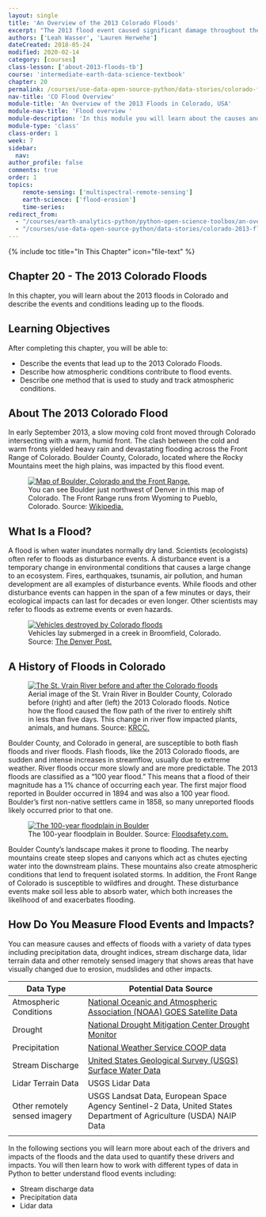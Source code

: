 ```yaml
---
layout: single
title: 'An Overview of the 2013 Colorado Floods'
excerpt: "The 2013 flood event caused significant damage throughout the state of Colorado, USA. Learn about what caused the 2013 floods in Colorado and also some of the impacts."
authors: ['Leah Wasser', 'Lauren Herwehe']
dateCreated: 2018-05-24
modified: 2020-02-14
category: [courses]
class-lesson: ['about-2013-floods-tb']
course: 'intermediate-earth-data-science-textbook'
chapter: 20
permalink: /courses/use-data-open-source-python/data-stories/colorado-floods-2013/
nav-title: 'CO Flood Overview'
module-title: 'An Overview of the 2013 Floods in Colorado, USA'
module-nav-title: 'Flood overview '
module-description: 'In this module you will learn about the causes and effects of floods as seen during the 2013 Colorado floods. You will learn how streamflow, precipitation, drought, and remote sensing data are used to better understand flooding.'
module-type: 'class'
class-order: 1
week: 7
sidebar:
  nav:
author_profile: false
comments: true
order: 1
topics: 
    remote-sensing: ['multispectral-remote-sensing']
    earth-science: ['flood-erosion']
    time-series:  
redirect_from:
  - "/courses/earth-analytics-python/python-open-science-toolbox/an-overview-of-the-floods/"
  - "/courses/use-data-open-source-python/data-stories/colorado-2013-floods/an-overview-of-the-colorado-2013-floods/"
---
```


{% include toc title="In This Chapter" icon="file-text" %}

<div class='notice--success' markdown="1">

## <i class="fa fa-ship" aria-hidden="true"></i> Chapter 20 - The 2013 Colorado Floods 

In this chapter, you will learn about the 2013 floods in Colorado and describe the events and conditions leading up to the floods. 


## <i class="fa fa-graduation-cap" aria-hidden="true"></i> Learning Objectives

After completing this chapter, you will be able to:

* Describe the events that lead up to the 2013 Colorado Floods.
* Describe how atmospheric conditions contribute to flood events.
* Describe one method that is used to study and track atmospheric conditions.

</div>


## About The 2013 Colorado Flood

In early September 2013, a slow moving cold front moved through Colorado intersecting with a warm, humid front. The clash between the cold and warm fronts yielded heavy rain and devastating flooding across the Front Range of Colorado. Boulder County, Colorado, located where the Rocky Mountains meet the high plains, was impacted by this flood event. 

<figure>
 <a href="{{ site.url }}/images/earth-analytics/science/colorado-2013-floods/map-of-the-front-range-colorado-floods.jpg">
 <img src="{{ site.url }}/images/earth-analytics/science/colorado-2013-floods/map-of-the-front-range-colorado-floods.jpg" alt = "Map of Boulder, Colorado and the Front Range."></a>
 <figcaption> You can see Boulder just northwest of Denver in this map of Colorado. The Front Range runs from Wyoming to Pueblo, Colorado. Source: <a href="https://commons.wikimedia.org/wiki/File:Colorado_ref_2001.jpg" target="_blank">Wikipedia.</a>
 </figcaption>
</figure>


## What Is a Flood?

A flood is when water inundates normally dry land. Scientists (ecologists) often refer to floods as disturbance events. A disturbance event is a temporary change in environmental conditions that causes a large change to an ecosystem. Fires, earthquakes, tsunamis, air pollution, and human development are all examples of disturbance events. While floods and other disturbance events can happen in the span of a few minutes or days, their ecological impacts can last for decades or even longer. Other scientists may refer to floods as extreme events or even hazards.

<figure>
 <a href="{{ site.url }}/images/earth-analytics/science/colorado-2013-floods/broomfield-destruction-colorado-floods.jpg">
 <img src="{{ site.url }}/images/earth-analytics/science/colorado-2013-floods/broomfield-destruction-colorado-floods.jpg" alt = "Vehicles destroyed by Colorado floods"></a>
 <figcaption>Vehicles lay submerged in a creek in Broomfield, Colorado. Source: <a href="https://www.denverpost.com/2015/09/12/two-years-later-2013-colorado-floods-remain-a-nightmare-for-some/" target="_blank">The Denver Post.</a>
 </figcaption>
</figure>


## A History of Floods in Colorado

<figure>
 <a href="{{ site.url }}/images/earth-analytics/science/colorado-2013-floods/st-vrain-creek-before-and-after-colorado-floods.jpg">
 <img src="{{ site.url }}/images/earth-analytics/science/colorado-2013-floods/st-vrain-creek-before-and-after-colorado-floods.jpg" alt = "The St. Vrain River before and after the Colorado floods"></a>
 <figcaption>Aerial image of the St. Vrain River in Boulder County, Colorado before (right) and after (left) the 2013 Colorado floods. Notice how the flood caused the flow path of the river to entirely shift in less than five days. This change in river flow impacted plants, animals, and humans. Source: <a href="http://krcc.org/post/post-flood-planning-boulder-county" target="_blank">KRCC.</a>
 </figcaption>
</figure>


Boulder County, and Colorado in general, are susceptible to both flash floods and river floods. Flash floods, like the 2013 Colorado floods, are sudden and intense increases in streamflow, usually due to extreme weather. River floods occur more slowly and are more predictable. The 2013 floods are classified as a “100 year flood.” This means that a flood of their magnitude has a 1% chance of occurring each year. The first major flood reported in Boulder occurred in 1894 and was also a 100 year flood. Boulder’s first non-native settlers came in 1858, so many unreported floods likely occurred prior to that one.

<figure>
 <a href="{{ site.url }}/images/earth-analytics/science/colorado-2013-floods/boulder-100-year-floodplain-colorado-floods.jpg">
 <img src="{{ site.url }}/images/earth-analytics/science/colorado-2013-floods/boulder-100-year-floodplain-colorado-floods.jpg" alt = "The 100-year floodplain in Boulder"></a>
 <figcaption>The 100-year floodplain in Boulder. Source: <a href="http://floodsafety.com/media/maps/colorado/Boulder/index.htm" target="_blank">Floodsafety.com.</a>
 </figcaption>
</figure>


Boulder County’s landscape makes it prone to flooding. The nearby mountains create steep slopes and canyons which act as chutes ejecting water into the downstream plains. These mountains also create atmospheric conditions that lend to frequent isolated storms. In addition, the Front Range of Colorado is susceptible to wildfires and drought. These disturbance events make soil less able to absorb water, which both increases the likelihood of and exacerbates flooding.

## How Do You Measure Flood Events and Impacts?

You can measure causes and effects of floods with a variety of data types including precipitation data, drought indices, stream discharge data, lidar terrain data and other remotely sensed imagery that shows areas that have visually changed due to erosion, mudslides and other impacts. 



| Data Type                     | Potential Data Source                                                                                              |
|-------------------------------|--------------------------------------------------------------------|
| Atmospheric Conditions        | <a href="https://www.weather.gov/satellite#vis" target = "_blank">National Oceanic and Atmospheric Association (NOAA) GOES Satellite Data</a>  |
| Drought                       | <a href="https://drought.unl.edu/droughtmonitoring/Tools.aspx" target = "_blank">National Drought Mitigation Center Drought Monitor </a> |
| Precipitation                 | <a href="https://www.ncdc.noaa.gov/cdo-web/search" target = "_blank">National Weather Service COOP data </a> |
| Stream Discharge              | <a href="https://waterdata.usgs.gov/nwis/dv?referred_module=sw&search_criteria=state_cd&search_criteria=site_tp_cd&submitted_form=introduction" target = "_blank">United States Geological Survey (USGS) Surface Water Data</a>|
| Lidar Terrain Data            | USGS Lidar Data |
| Other remotely sensed imagery | USGS Landsat Data, European Space Agency Sentinel-2 Data, United States Department of Agriculture (USDA) NAIP Data |
|                               |                      


In the following sections you will learn more about each of the drivers and impacts of the floods and the data used to quantify these drivers and impacts. You will then learn how to work with different types of data in Python to better understand flood events including:

* Stream discharge data 
* Precipitation data
* Lidar data


